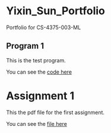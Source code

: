 # Yixin_Sun_Portfolio
 Portfolio for CS-4375-003-ML

## Program 1
 This is the test program.
 
 You can see the [code here](hello.py)

# Assignment 1
 This the pdf file for the first assignment.

 You can see the [file here](Overview_of_ML.pdf)
